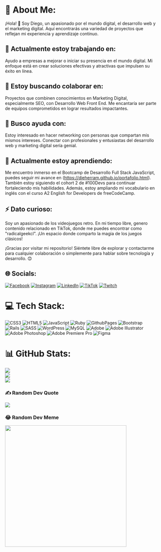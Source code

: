 # 💫 About Me:
¡Hola! 👋 Soy Diego, un apasionado por el mundo digital, el desarrollo web y el marketing digital. Aquí encontrarás una variedad de proyectos que reflejan mi experiencia y aprendizaje continuo.

## 🔭 Actualmente estoy trabajando en:
Ayudo a empresas a mejorar o iniciar su presencia en el mundo digital. Mi enfoque está en crear soluciones efectivas y atractivas que impulsen su éxito en línea.

## 👯 Estoy buscando colaborar en:
Proyectos que combinen conocimientos en Marketing Digital, especialmente SEO, con Desarrollo Web Front End. Me encantaría ser parte de equipos comprometidos en lograr resultados impactantes.

## 🤝 Busco ayuda con:
Estoy interesado en hacer networking con personas que compartan mis mismos intereses. Conectar con profesionales y entusiastas del desarrollo web y marketing digital sería genial.

## 🌱 Actualmente estoy aprendiendo:
Me encuentro inmerso en el Bootcamp de Desarrollo Full Stack JavaScript, puedes seguir mi avance en (https://dieherram.github.io/portafolio.html). También estoy siguiendo el cohort 2 de #100Devs para continuar fortaleciendo mis habilidades. Además, estoy ampliando mi vocabulario en inglés con el curso A2 English for Developers de freeCodeCamp.

## ⚡ Dato curioso:
Soy un apasionado de los videojuegos retro. En mi tiempo libre, genero contenido relacionado en TikTok, donde me puedes encontrar como "radicalgeekcl". ¡Un espacio donde comparto la magia de los juegos clásicos!

¡Gracias por visitar mi repositorio! Siéntete libre de explorar y contactarme para cualquier colaboración o simplemente para hablar sobre tecnología y desarrollo. 😊


## 🌐 Socials:
[![Facebook](https://img.shields.io/badge/Facebook-%231877F2.svg?logo=Facebook&logoColor=white)](https://facebook.com/dieherram) [![Instagram](https://img.shields.io/badge/Instagram-%23E4405F.svg?logo=Instagram&logoColor=white)](https://instagram.com/dieherram) [![LinkedIn](https://img.shields.io/badge/LinkedIn-%230077B5.svg?logo=linkedin&logoColor=white)](https://linkedin.com/in/diego-hernandez-ramos) [![TikTok](https://img.shields.io/badge/TikTok-%23000000.svg?logo=TikTok&logoColor=white)](https://tiktok.com/@radicalgeekcl) [![Twitch](https://img.shields.io/badge/Twitch-%239146FF.svg?logo=Twitch&logoColor=white)](https://twitch.tv/radicalgeekcl) 

# 💻 Tech Stack:
![CSS3](https://img.shields.io/badge/css3-%231572B6.svg?style=for-the-badge&logo=css3&logoColor=white) ![HTML5](https://img.shields.io/badge/html5-%23E34F26.svg?style=for-the-badge&logo=html5&logoColor=white) ![JavaScript](https://img.shields.io/badge/javascript-%23323330.svg?style=for-the-badge&logo=javascript&logoColor=%23F7DF1E) ![Ruby](https://img.shields.io/badge/ruby-%23CC342D.svg?style=for-the-badge&logo=ruby&logoColor=white) ![GithubPages](https://img.shields.io/badge/github%20pages-121013?style=for-the-badge&logo=github&logoColor=white) ![Bootstrap](https://img.shields.io/badge/bootstrap-%238511FA.svg?style=for-the-badge&logo=bootstrap&logoColor=white) ![Rails](https://img.shields.io/badge/rails-%23CC0000.svg?style=for-the-badge&logo=ruby-on-rails&logoColor=white) ![SASS](https://img.shields.io/badge/SASS-hotpink.svg?style=for-the-badge&logo=SASS&logoColor=white) ![WordPress](https://img.shields.io/badge/WordPress-%23117AC9.svg?style=for-the-badge&logo=WordPress&logoColor=white) ![MySQL](https://img.shields.io/badge/mysql-%2300000f.svg?style=for-the-badge&logo=mysql&logoColor=white) ![Adobe](https://img.shields.io/badge/adobe-%23FF0000.svg?style=for-the-badge&logo=adobe&logoColor=white) ![Adobe Illustrator](https://img.shields.io/badge/adobe%20illustrator-%23FF9A00.svg?style=for-the-badge&logo=adobe%20illustrator&logoColor=white) ![Adobe Photoshop](https://img.shields.io/badge/adobe%20photoshop-%2331A8FF.svg?style=for-the-badge&logo=adobe%20photoshop&logoColor=white) ![Adobe Premiere Pro](https://img.shields.io/badge/Adobe%20Premiere%20Pro-9999FF.svg?style=for-the-badge&logo=Adobe%20Premiere%20Pro&logoColor=white) ![Figma](https://img.shields.io/badge/figma-%23F24E1E.svg?style=for-the-badge&logo=figma&logoColor=white)
# 📊 GitHub Stats:
![](https://github-readme-stats.vercel.app/api?username=MrX&theme=default&hide_border=false&include_all_commits=false&count_private=false)<br/>
![](https://github-readme-streak-stats.herokuapp.com/?user=MrX&theme=default&hide_border=false)<br/>
![](https://github-readme-stats.vercel.app/api/top-langs/?username=MrX&theme=default&hide_border=false&include_all_commits=false&count_private=false&layout=compact)

### ✍️ Random Dev Quote
![](https://quotes-github-readme.vercel.app/api?type=horizontal&theme=radical)

### 😂 Random Dev Meme
<img src='https://randommeme-five.vercel.app/' style="height: 400px;"/>